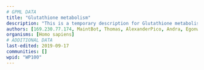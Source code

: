 ```yaml
---
# GPML DATA
title: "Glutathione metabolism"
description: "This is a temporary description for Glutathione metabolism"
authors: [169.230.77.174, MaintBot, Thomas, AlexanderPico, Andra, Egonw, DeSl, Khanspers]
organisms: [Homo sapiens]
# ADDITIONAL DATA
last-edited: 2019-09-17
communities: []
wpid: "WP100"
---
```

